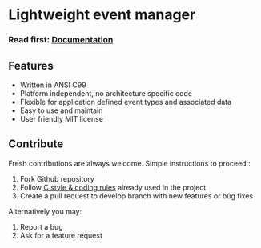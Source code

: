# Lightweight event manager

<h3>Read first: <a href="http://docs.majerle.eu/projects/lwevt/">Documentation</a></h3>

## Features

* Written in ANSI C99
* Platform independent, no architecture specific code
* Flexible for application defined event types and associated data
* Easy to use and maintain
* User friendly MIT license

## Contribute

Fresh contributions are always welcome. Simple instructions to proceed::

1. Fork Github repository
2. Follow [C style & coding rules](https://github.com/MaJerle/c-code-style) already used in the project
3. Create a pull request to develop branch with new features or bug fixes

Alternatively you may:

1. Report a bug
2. Ask for a feature request
